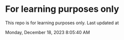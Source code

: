 # For learning purposes only
This repo is for learning purposes only.
Last updated at

Monday, December 18, 2023 8:05:40 AM

